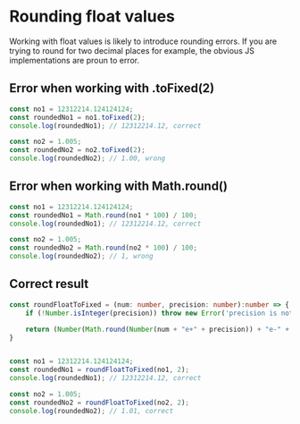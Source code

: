 # Rounding float values

Working with float values is likely to introduce rounding errors.
If you are trying to round for two decimal places for example, the obvious JS implementations are proun to error.

## Error when working with .toFixed(2)

```js
const no1 = 12312214.124124124;
const roundedNo1 = no1.toFixed(2);
console.log(roundedNo1); // 12312214.12, correct

const no2 = 1.005;
const roundedNo2 = no2.toFixed(2);
console.log(roundedNo2); // 1.00, wrong
```

## Error when working with Math.round()

```js
const no1 = 12312214.124124124;
const roundedNo1 = Math.round(no1 * 100) / 100;
console.log(roundedNo1); // 12312214.12, correct

const no2 = 1.005;
const roundedNo2 = Math.round(no2 * 100) / 100;
console.log(roundedNo2); // 1, wrong
```

## Correct result

```ts
const roundFloatToFixed = (num: number, precision: number):number => {
    if (!Number.isInteger(precision)) throw new Error('precision is not an integer');

    return (Number(Math.round(Number(num + "e+" + precision)) + "e-" + precision))
}


const no1 = 12312214.124124124;
const roundedNo1 = roundFloatToFixed(no1, 2);
console.log(roundedNo1); // 12312214.12, correct

const no2 = 1.005;
const roundedNo2 = roundFloatToFixed(no2, 2);
console.log(roundedNo2); // 1.01, correct
```
